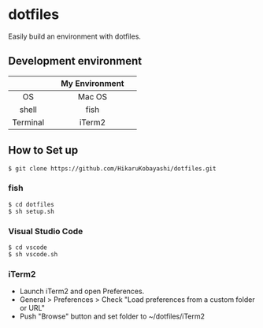 # dotfiles
Easily build an environment with dotfiles.

## Development environment
|              |  My Environment  　　|
|:---:|:---:|
|OS|Mac OS|
|shell|fish|
|Terminal|iTerm2|

## How to Set up
`$ git clone https://github.com/HikaruKobayashi/dotfiles.git`

### fish
`$ cd dotfiles`  
`$ sh setup.sh`

### Visual Studio Code
`$ cd vscode`  
`$ sh vscode.sh`

### iTerm2
- Launch iTerm2 and open Preferences.  
- General > Preferences > Check "Load preferences from a custom folder or URL"  
- Push "Browse" button and set folder to ~/dotfiles/iTerm2